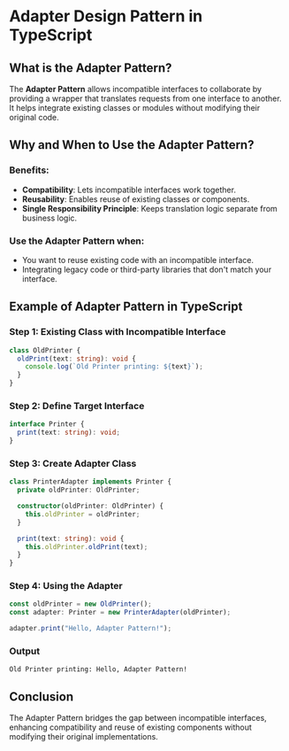 # Adapter Design Pattern in TypeScript

## What is the Adapter Pattern?

The **Adapter Pattern** allows incompatible interfaces to collaborate by providing a wrapper that translates requests from one interface to another. It helps integrate existing classes or modules without modifying their original code.

## Why and When to Use the Adapter Pattern?

### Benefits:
- **Compatibility**: Lets incompatible interfaces work together.
- **Reusability**: Enables reuse of existing classes or components.
- **Single Responsibility Principle**: Keeps translation logic separate from business logic.

### Use the Adapter Pattern when:
- You want to reuse existing code with an incompatible interface.
- Integrating legacy code or third-party libraries that don't match your interface.

## Example of Adapter Pattern in TypeScript

### Step 1: Existing Class with Incompatible Interface

```typescript
class OldPrinter {
  oldPrint(text: string): void {
    console.log(`Old Printer printing: ${text}`);
  }
}
```

### Step 2: Define Target Interface

```typescript
interface Printer {
  print(text: string): void;
}
```

### Step 3: Create Adapter Class

```typescript
class PrinterAdapter implements Printer {
  private oldPrinter: OldPrinter;

  constructor(oldPrinter: OldPrinter) {
    this.oldPrinter = oldPrinter;
  }

  print(text: string): void {
    this.oldPrinter.oldPrint(text);
  }
}
```

### Step 4: Using the Adapter

```typescript
const oldPrinter = new OldPrinter();
const adapter: Printer = new PrinterAdapter(oldPrinter);

adapter.print("Hello, Adapter Pattern!");
```

### Output
```
Old Printer printing: Hello, Adapter Pattern!
```

## Conclusion

The Adapter Pattern bridges the gap between incompatible interfaces, enhancing compatibility and reuse of existing components without modifying their original implementations.